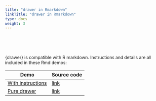 ```yaml
---
title: "drawer in Rmarkdown"
linkTitle: "drawer in Rmarkdown"
type: docs
weight: 3
---
```


<br>
<br>
<br>

{drawer} is compatible with R markdown. Instructions and details are all 
included in these Rmd demos:

|Demo|Source code|
|---|---|
|[With instructions](../drawer_rmd_demo.html)|[link](https://github.com/lz100/drawer/blob/master/examples/rmd_demo/drawer_rmd_demo.Rmd)|
|[Pure drawer](../drawer_independent.html)|[link](https://github.com/lz100/drawer/blob/master/examples/rmd_demo/drawer_independent.Rmd)|

